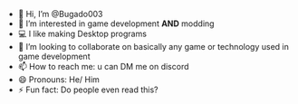 - 👋 Hi, I’m @Bugado003
- 👀 I’m interested in game development **AND** modding
- 💻 I like making Desktop programs
- 💞️ I’m looking to collaborate on basically any game or technology used in game development
- 📫 How to reach me: u can DM me on discord
- 😄 Pronouns: He/ Him
- ⚡ Fun fact: Do people even read this?

<!---
Bugado003/Bugado003 is a ✨ special ✨ repository because its `README.md` (this file) appears on your GitHub profile.
You can click the Preview link to take a look at your changes.
--->
